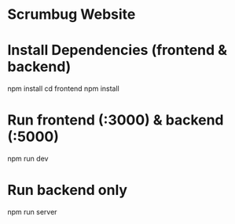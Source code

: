# Scrumbug Website

# Install Dependencies (frontend & backend)

npm install
cd frontend
npm install

# Run frontend (:3000) & backend (:5000)
npm run dev

# Run backend only
npm run server

